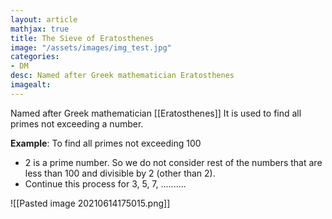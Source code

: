 ```yaml
---
layout: article
mathjax: true
title: The Sieve of Eratosthenes
image: "/assets/images/img_test.jpg"
categories:
- DM
desc: Named after Greek mathematician Eratosthenes 
imagealt: 
---
```


Named after Greek mathematician [[Eratosthenes]]
It is used to find all primes not exceeding a number.

**Example**: To find all primes not exceeding 100
* 2 is a prime number. So we do not consider rest of the numbers that are less than 100 and divisible by 2 (other than 2).
* Continue this process for 3, 5, 7, ..........

![[Pasted image 20210614175015.png]]